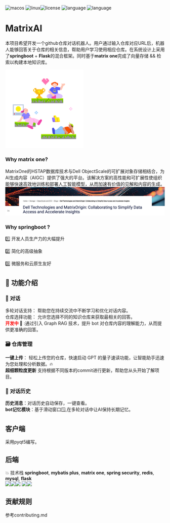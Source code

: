  

<img src="https://img.shields.io/badge/platform-MacOS-white.svg" alt="macos"/> <img src="https://img.shields.io/badge/platform-Linux-9cf.svg" alt="linux"/><img src="https://img.shields.io/badge/License-Apache%202.0-red.svg" alt="license"/> <img src="https://img.shields.io/badge/Language-Java-blue.svg" alt="language"/> <img src="https://img.shields.io/badge/Language-Python-green.svg" alt="language"/>
<br>

# MatrixAI 

本项目希望开发一个github仓库对话机器人。用户通过输入仓库对应URL后，机器人能够回答关于仓库的相关信息，帮助用户学习使用相应仓库。在系统设计上采用了**springboot** + **Flask**的混合框架。同时基于**matrix one**完成了向量存储 && 检索以构建本地知识库。

<img src="./img/2.png" alt="8bit-gamepad" style="zoom: 67%;" />

### Why matrix one?

MatrixOne的HSTAP数据库技术与Dell ObjectScale的可扩展对象存储相结合，为AI生成内容（AIGC）提供了强大的平台。该解决方案的高性能和可扩展性使组织能够快速高效地训练和部署人工智能模型，从而加速有价值的见解和内容的生成。![dellmatrix](./img/dellmatrix.png)



### Why springboot ?

:one: 开发人员生产力的大幅提升

:two: 简化的高级抽象

:three: 微服务和云原生友好



## 💪  功能介绍

### 💬 对话

多轮对话支持： 帮助您在持续交流中不断学习和优化对话内容。<br>
仓库选择功能： 允许您选择不同的知识仓库来获取最相关的回答。<br>
**<font color = red>开发中 </font>**:briefcase: :通过引入 Graph RAG 技术，提升 bot 对仓库内容的理解能力，从而提供更准确的回答。

### :card_file_box: 仓库管理
**一键上传**： 轻松上传您的仓库，快速启动 GPT 的量子速读功能，让智能助手迅速为您处理和分析数据。:fire:<br>
**超细颗粒度更新** 支持根据不同版本的commit进行更新，帮助您从头开始了解项目。

### 📜 对话历史

**历史消息**：对话历史自动保存，一键查看。<br>
**bot记忆模块**：基于滑动窗口🪟,在多轮对话中让AI保持长期记忆。

## 客户端
采用pyqt5编写。





## 后端
💥 技术栈 **springboot**, **mybatis plus**, **matrix one**, **spring security**, **redis**, **mysql**, **flask** <br>
  <code><img width="10%" src="https://www.vectorlogo.zone/logos/java/java-ar21.svg"></code><img width="10%" src="https://www.vectorlogo.zone/logos/springio/springio-ar21.svg"><code><img width="10%" src="https://www.vectorlogo.zone/logos/mysql/mysql-ar21.svg"></code>  <code><img width="10%" src="https://www.vectorlogo.zone/logos/redis/redis-ar21.svg"></code><img width="10%" src="https://www.vectorlogo.zone/logos/pocoo_flask/pocoo_flask-ar21.svg">

## 贡献规则
参考contributing.md